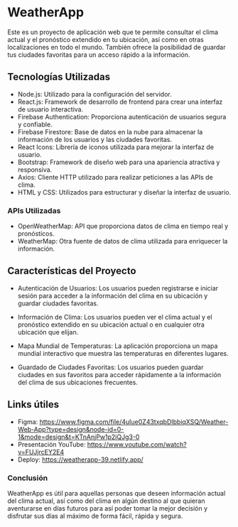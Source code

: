 # WeatherApp
Este es un proyecto de aplicación web que te permite consultar el clima actual y el pronóstico extendido en tu ubicación, así como en otras localizaciones en todo el mundo. También ofrece la posibilidad de guardar tus ciudades favoritas para un acceso rápido a la información.

## Tecnologías Utilizadas
* Node.js: Utilizado para la configuración del servidor.
* React.js: Framework de desarrollo de frontend para crear una interfaz de usuario interactiva.
* Firebase Authentication: Proporciona autenticación de usuarios segura y confiable.
* Firebase Firestore: Base de datos en la nube para almacenar la información de los usuarios y las ciudades favoritas.
* React Icons: Librería de iconos utilizada para mejorar la interfaz de usuario.
* Bootstrap: Framework de diseño web para una apariencia atractiva y responsiva.
* Axios: Cliente HTTP utilizado para realizar peticiones a las APIs de clima.
* HTML y CSS: Utilizados para estructurar y diseñar la interfaz de usuario.
### APIs Utilizadas
* OpenWeatherMap: API que proporciona datos de clima en tiempo real y pronósticos.
* WeatherMap: Otra fuente de datos de clima utilizada para enriquecer la información.
## Características del Proyecto
* Autenticación de Usuarios: Los usuarios pueden registrarse e iniciar sesión para acceder a la información del clima en su ubicación y guardar ciudades favoritas.

* Información de Clima: Los usuarios pueden ver el clima actual y el pronóstico extendido en su ubicación actual o en cualquier otra ubicación que elijan.

* Mapa Mundial de Temperaturas: La aplicación proporciona un mapa mundial interactivo que muestra las temperaturas en diferentes lugares.

* Guardado de Ciudades Favoritas: Los usuarios pueden guardar ciudades en sus favoritos para acceder rápidamente a la información del clima de sus ubicaciones frecuentes.

## Links útiles
* Figma: https://www.figma.com/file/4uIue0Z43txqbDIbbiqXSQ/Weather-Web-App?type=design&node-id=0-1&mode=design&t=KTnAnjPw1p2iQJg3-0
* Presentación YouTube: https://www.youtube.com/watch?v=FUJjrcEY2E4
* Deploy: https://weatherapp-39.netlify.app/
 
### Conclusión
WeatherApp es útil para aquellas personas que deseen información actual del clima actual, así como del clima en algún destino al que quieran aventurarse en días futuros para así poder tomar la mejor decisión y disfrutar sus días al máximo de forma fácil, rápida y segura. 
